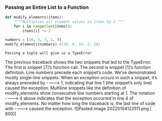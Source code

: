 ### Passing an Entire List to a Function
```python
def modify_elements(items):
	""""Multiplies all element values in items by 2."""
	for i in range(len(items)):
		items[i] *= 2

numbers = [10, 3, 7, 1, 9]
modify_elements(numbers) #[20, 6, 14, 2, 18]
```
`Passing a tuple will give us a TypeError`

The previous traceback shows the two snippets that led to the TypeError. The first is snippet [7]’s function call. The second is snippet [1]’s function definition. Line  numbers precede each snippet’s code. We’ve demonstrated mostly single-line snippets.
When an exception occurs in such a snippet, it’s always preceded by ----> 1, indicating that line 1 (the snippet’s only line) caused the exception. Multiline snippets like the definition of modify_elements show consecutive line numbers starting at 1.
The notation ----> 4 above indicates that the exception occurred in line 4 of modify_elements. No matter how long the traceback is, the last line of code with ----> caused the exception.
![[Pasted image 20220104122511.png | 600]]
